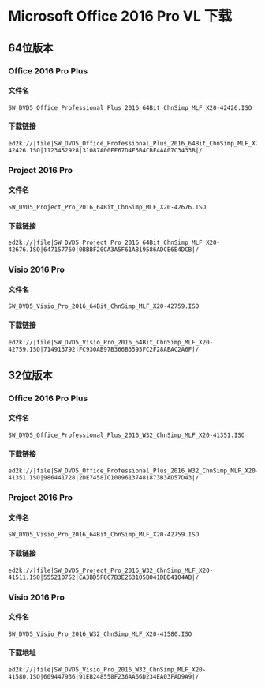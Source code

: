 # Microsoft Office 2016 Pro VL 下载

## 64位版本

### Office 2016 Pro Plus
#### 文件名
    SW_DVD5_Office_Professional_Plus_2016_64Bit_ChnSimp_MLF_X20-42426.ISO
#### 下载链接
    ed2k://|file|SW_DVD5_Office_Professional_Plus_2016_64Bit_ChnSimp_MLF_X20-42426.ISO|1123452928|31087A00FF67D4F5B4CBF4AA07C3433B|/

### Project 2016 Pro
#### 文件名
    SW_DVD5_Project_Pro_2016_64Bit_ChnSimp_MLF_X20-42676.ISO
#### 下载链接
    ed2k://|file|SW_DVD5_Project_Pro_2016_64Bit_ChnSimp_MLF_X20-42676.ISO|647157760|0BBBF20CA3A5F61A819586ADCE6E4DCB|/

### Visio 2016 Pro
#### 文件名
    SW_DVD5_Visio_Pro_2016_64Bit_ChnSimp_MLF_X20-42759.ISO
#### 下载链接
    ed2k://|file|SW_DVD5_Visio_Pro_2016_64Bit_ChnSimp_MLF_X20-42759.ISO|714913792|FC930AB97B366B3595FC2F28ABAC2A6F|/


## 32位版本

### Office 2016 Pro Plus
#### 文件名
    SW_DVD5_Office_Professional_Plus_2016_W32_ChnSimp_MLF_X20-41351.ISO
#### 下载链接
    ed2k://|file|SW_DVD5_Office_Professional_Plus_2016_W32_ChnSimp_MLF_X20-41351.ISO|986441728|2DE74581C10096137481873B3AD57D43|/

### Project 2016 Pro
#### 文件名
    SW_DVD5_Visio_Pro_2016_64Bit_ChnSimp_MLF_X20-42759.ISO
#### 下载链接
    ed2k://|file|SW_DVD5_Project_Pro_2016_W32_ChnSimp_MLF_X20-41511.ISO|555210752|CA3BD5F8C7B3E263105B041DDD4104AB|/

### Visio 2016 Pro
#### 文件名
    SW_DVD5_Visio_Pro_2016_W32_ChnSimp_MLF_X20-41580.ISO
#### 下载地址
    ed2k://|file|SW_DVD5_Visio_Pro_2016_W32_ChnSimp_MLF_X20-41580.ISO|609447936|91EB248558F236AA66D234EA03FAD9A9|/
